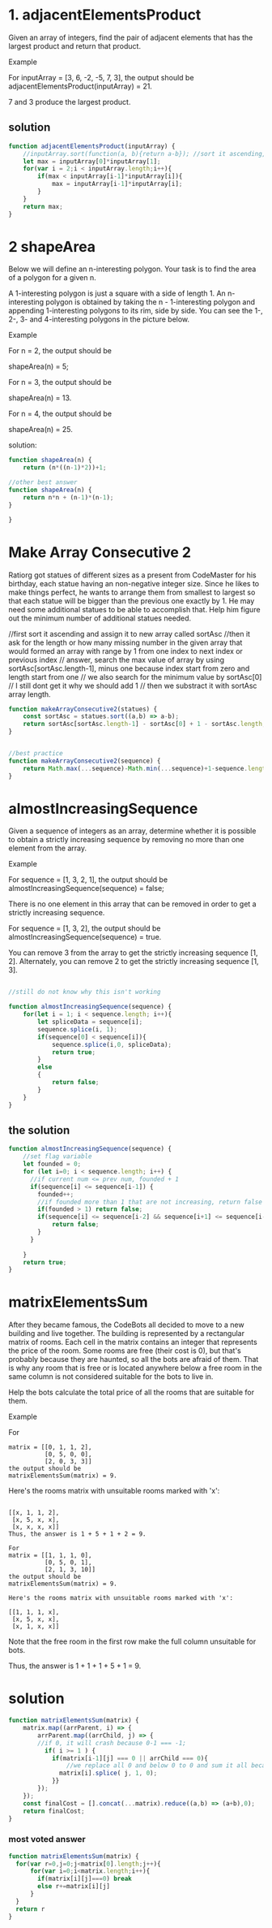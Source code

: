 # 1. adjacentElementsProduct

Given an array of integers, find the pair of adjacent elements that has the largest product and return that product.

Example

For inputArray = [3, 6, -2, -5, 7, 3], the output should be
adjacentElementsProduct(inputArray) = 21.

7 and 3 produce the largest product.

## solution

```js
function adjacentElementsProduct(inputArray) {
    //inputArray.sort(function(a, b){return a-b}); //sort it ascending, apply this if you want looking for the biggest product from all (not adjacent) input
    let max = inputArray[0]*inputArray[1];
    for(var i = 2;i < inputArray.length;i++){
        if(max < inputArray[i-1]*inputArray[i]){
            max = inputArray[i-1]*inputArray[i];
        }   
    }  
    return max;
}
```
# 2 shapeArea

Below we will define an n-interesting polygon. Your task is to find the area of a polygon for a given n.

A 1-interesting polygon is just a square with a side of length 1. An n-interesting polygon is obtained by taking the n - 1-interesting polygon and appending 1-interesting polygons to its rim, side by side. You can see the 1-, 2-, 3- and 4-interesting polygons in the picture below.


Example

For n = 2, the output should be

shapeArea(n) = 5;

For n = 3, the output should be

shapeArea(n) = 13.

For n = 4, the output should be

shapeArea(n) = 25.

solution:
```js
function shapeArea(n) {
    return (n*((n-1)*2))+1;

//other best answer
function shapeArea(n) {
    return n*n + (n-1)*(n-1);
}

}
```

# Make Array Consecutive 2

Ratiorg got statues of different sizes as a present from CodeMaster for his birthday, each statue having an non-negative integer size. Since he likes to make things perfect, he wants to arrange them from smallest to largest so that each statue will be bigger than the previous one exactly by 1. He may need some additional statues to be able to accomplish that. Help him figure out the minimum number of additional statues needed.

//first sort it ascending and assign it to new array called sortAsc
//then it ask for the length or how many missing number in the given array that would formed an array with range by 1 from one index to next index or previous index
// answer, search the max value of array by using sortAsc[sortAsc.length-1], minus one because index start from zero and length start from one
// we also search for the minimum value by sortAsc[0]
// I still dont get it why we should add 1
// then we substract it with sortAsc array length.



```js
function makeArrayConsecutive2(statues) {
    const sortAsc = statues.sort((a,b) => a-b);
    return sortAsc[sortAsc.length-1] - sortAsc[0] + 1 - sortAsc.length;  
}


//best practice
function makeArrayConsecutive2(sequence) {
    return Math.max(...sequence)-Math.min(...sequence)+1-sequence.length
}
```

# almostIncreasingSequence

Given a sequence of integers as an array, determine whether it is possible to obtain a strictly increasing sequence by removing no more than one element from the array.

Example

For sequence = [1, 3, 2, 1], the output should be
almostIncreasingSequence(sequence) = false;

There is no one element in this array that can be removed in order to get a strictly increasing sequence.

For sequence = [1, 3, 2], the output should be
almostIncreasingSequence(sequence) = true.

You can remove 3 from the array to get the strictly increasing sequence [1, 2]. Alternately, you can remove 2 to get the strictly increasing sequence [1, 3].

```js

//still do not know why this isn't working

function almostIncreasingSequence(sequence) {
    for(let i = 1; i < sequence.length; i++){
        let spliceData = sequence[i];
        sequence.splice(i, 1);
        if(sequence[0] < sequence[i]){
            sequence.splice(i,0, spliceData);
            return true;
        }
        else 
        {
            return false;
        }
    }
}
```
## the solution
```js
function almostIncreasingSequence(sequence) {
    //set flag variable
    let founded = 0;
    for (let i=0; i < sequence.length; i++) {
      //if current num <= prev num, founded + 1
      if(sequence[i] <= sequence[i-1]) {
        founded++;
        //if founded more than 1 that are not increasing, return false
        if(founded > 1) return false; 
        if(sequence[i] <= sequence[i-2] && sequence[i+1] <= sequence[i-1]){
            return false; 
        }
      }
       
    } 
    return true;
}

```


# matrixElementsSum
After they became famous, the CodeBots all decided to move to a new building and live together. The building is represented by a rectangular matrix of rooms. Each cell in the matrix contains an integer that represents the price of the room. Some rooms are free (their cost is 0), but that's probably because they are haunted, so all the bots are afraid of them. That is why any room that is free or is located anywhere below a free room in the same column is not considered suitable for the bots to live in.

Help the bots calculate the total price of all the rooms that are suitable for them.

Example

For
```
matrix = [[0, 1, 1, 2], 
          [0, 5, 0, 0], 
          [2, 0, 3, 3]]
the output should be
matrixElementsSum(matrix) = 9.
```

Here's the rooms matrix with unsuitable rooms marked with 'x':
```

[[x, 1, 1, 2], 
 [x, 5, x, x], 
 [x, x, x, x]]
Thus, the answer is 1 + 5 + 1 + 2 = 9.

For
matrix = [[1, 1, 1, 0], 
          [0, 5, 0, 1], 
          [2, 1, 3, 10]]
the output should be
matrixElementsSum(matrix) = 9.

Here's the rooms matrix with unsuitable rooms marked with 'x':

[[1, 1, 1, x], 
 [x, 5, x, x], 
 [x, 1, x, x]]

```
Note that the free room in the first row make the full column unsuitable for bots.

Thus, the answer is 1 + 1 + 1 + 5 + 1 = 9.

# solution

```js
function matrixElementsSum(matrix) {
    matrix.map((arrParent, i) => {
        arrParent.map((arrChild, j) => {
        //if 0, it will crash because 0-1 === -1;
          if( i >= 1 ) {
            if(matrix[i-1][j] === 0 || arrChild === 0){
                //we replace all 0 and below 0 to 0 and sum it all because 0 is 0 not affecting result of sum value.
              matrix[i].splice( j, 1, 0);
            }}
        });
    });
    const finalCost = [].concat(...matrix).reduce((a,b) => (a+b),0);
    return finalCost;
}
```

### most voted answer

```js
function matrixElementsSum(matrix) {
  for(var r=0,j=0;j<matrix[0].length;j++){
      for(var i=0;i<matrix.length;i++){
        if(matrix[i][j]===0) break
        else r+=matrix[i][j]
      }
  }
  return r
}
```





